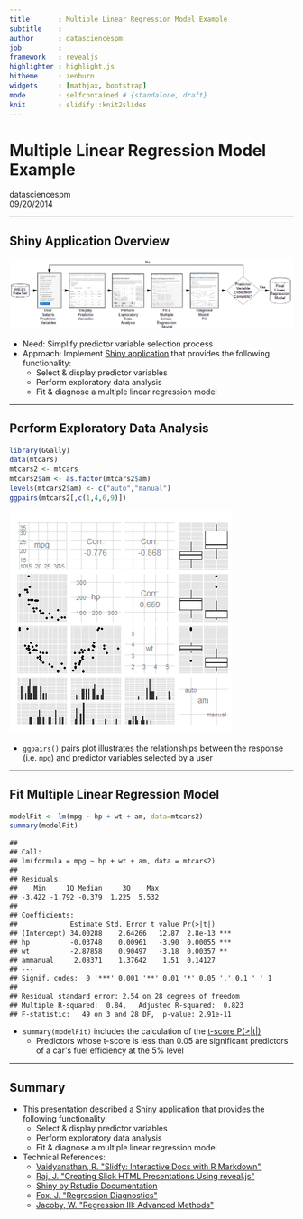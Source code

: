 ```yaml
---
title       : Multiple Linear Regression Model Example
subtitle    : 
author      : datasciencespm
job         : 
framework   : revealjs
highlighter : highlight.js
hitheme     : zenburn
widgets     : [mathjax, bootstrap]
mode        : selfcontained # {standalone, draft}
knit        : slidify::knit2slides
---
```


# Multiple Linear Regression Model Example
datasciencespm  
09/20/2014

---
## Shiny Application Overview

![Shiny Application Flow Diagram](./assets/fig/flowDiagram.png)

- Need: Simplify predictor variable selection process 
- Approach: Implement [Shiny application](https://datasciencespm.shinyapps.io/DevelopingDataProducts/) that provides the following functionality:
  * Select & display predictor variables
  * Perform exploratory data analysis
  * Fit & diagnose a multiple linear regression model

---
## Perform Exploratory Data Analysis


```r
library(GGally)
data(mtcars)
mtcars2 <- mtcars
mtcars2$am <- as.factor(mtcars2$am)
levels(mtcars2$am) <- c("auto","manual")
ggpairs(mtcars2[,c(1,4,6,9)])
```

![plot of chunk exploratoryDataAnalysis](assets/fig/exploratoryDataAnalysis.png) 
- `ggpairs()` pairs plot illustrates the relationships between the response 
(i.e. `mpg`) and predictor variables selected by a user

---
## Fit Multiple Linear Regression Model

```r
modelFit <- lm(mpg ~ hp + wt + am, data=mtcars2)
summary(modelFit)
```

```
## 
## Call:
## lm(formula = mpg ~ hp + wt + am, data = mtcars2)
## 
## Residuals:
##    Min     1Q Median     3Q    Max 
## -3.422 -1.792 -0.379  1.225  5.532 
## 
## Coefficients:
##             Estimate Std. Error t value Pr(>|t|)    
## (Intercept) 34.00288    2.64266   12.87  2.8e-13 ***
## hp          -0.03748    0.00961   -3.90  0.00055 ***
## wt          -2.87858    0.90497   -3.18  0.00357 ** 
## ammanual     2.08371    1.37642    1.51  0.14127    
## ---
## Signif. codes:  0 '***' 0.001 '**' 0.01 '*' 0.05 '.' 0.1 ' ' 1
## 
## Residual standard error: 2.54 on 28 degrees of freedom
## Multiple R-squared:  0.84,	Adjusted R-squared:  0.823 
## F-statistic:   49 on 3 and 28 DF,  p-value: 2.91e-11
```
- `summary(modelFit)` includes the calculation of the [t-score P(>|t|)](http://www.ats.ucla.edu/stat/stata/output/reg_output.htm)
  * Predictors whose t-score is less than 0.05 are significant predictors of a
  car's fuel efficiency at the 5% level

---
## Summary
- This presentation described a [Shiny application](https://datasciencespm.shinyapps.io/DevelopingDataProducts/) that provides the following functionality:
  * Select & display predictor variables
  * Perform exploratory data analysis
  * Fit & diagnose a multiple linear regression model
- Technical References:
  * [Vaidyanathan, R. "Slidfy: Interactive Docs with R Markdown"](http://slidify.github.io/)
  * [Raj, J. "Creating Slick HTML Presentations Using reveal.js"](http://www.sitepoint.com/creating-slick-html-presentations-using-reveal-js/)
  * [Shiny by Rstudio Documentation](http://shiny.rstudio.com/)
  * [Fox, J. "Regression Diagnostics"](http://socserv.socsci.mcmaster.ca/jfox/Courses/Brazil-2009/slides-handout.pdf)
  * [Jacoby, W. "Regression III: Advanced Methods"](http://polisci.msu.edu/jacoby/icpsr/regress3/lectures/week3/11.Outliers.pdf)
